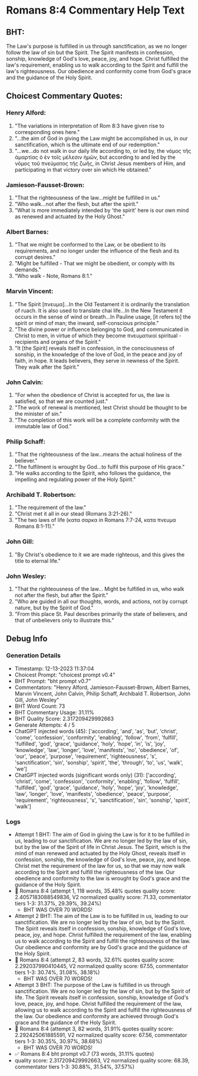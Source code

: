 # Romans 8:4 Commentary Help Text

## BHT:
The Law's purpose is fulfilled in us through sanctification, as we no longer follow the law of sin but the Spirit. The Spirit manifests in confession, sonship, knowledge of God's love, peace, joy, and hope. Christ fulfilled the law's requirement, enabling us to walk according to the Spirit and fulfill the law's righteousness. Our obedience and conformity come from God's grace and the guidance of the Holy Spirit.

## Choicest Commentary Quotes:
### Henry Alford:
1. "The variations in interpretation of Rom 8:3 have given rise to corresponding ones here."
2. "...the aim of God in giving the Law might be accomplished in us, in our sanctification, which is the ultimate end of our redemption."
3. "...we...do not walk in our daily life according to, or led by, the νόμος τῆς ἁμαρτίας ὁ ἐν τοῖς μέλεσιν ἡμῶν, but according to and led by the νόμος τοῦ πνεύματος τῆς ζωῆς, in Christ Jesus members of Him, and participating in that victory over sin which He obtained."

### Jamieson-Fausset-Brown:
1. "That the righteousness of the law...might be fulfilled in us." 
2. "Who walk...not after the flesh, but after the spirit." 
3. "What is more immediately intended by 'the spirit' here is our own mind as renewed and actuated by the Holy Ghost."

### Albert Barnes:
1. "That we might be conformed to the Law, or be obedient to its requirements, and no longer under the influence of the flesh and its corrupt desires."
2. "Might be fulfilled - That we might be obedient, or comply with its demands."
3. "Who walk - Note, Romans 8:1."

### Marvin Vincent:
1. "The Spirit [πνευμα]...In the Old Testament it is ordinarily the translation of ruach. It is also used to translate chai life...In the New Testament it occurs in the sense of wind or breath...In Pauline usage, [it refers to] the spirit or mind of man; the inward, self-conscious principle."
2. "The divine power or influence belonging to God, and communicated in Christ to men, in virtue of which they become πνευματικοί spiritual - recipients and organs of the Spirit."
3. "It [the Spirit] reveals itself in confession, in the consciousness of sonship, in the knowledge of the love of God, in the peace and joy of faith, in hope. It leads believers, they serve in newness of the Spirit. They walk after the Spirit."

### John Calvin:
1. "For when the obedience of Christ is accepted for us, the law is satisfied, so that we are counted just."
2. "The work of renewal is mentioned, lest Christ should be thought to be the minister of sin."
3. "The completion of this work will be a complete conformity with the immutable law of God."

### Philip Schaff:
1. "That the righteousness of the law...means the actual holiness of the believer."
2. "The fulfilment is wrought by God...to fulfil this purpose of His grace."
3. "He walks according to the Spirit, who follows the guidance, the impelling and regulating power of the Holy Spirit."

### Archibald T. Robertson:
1. "The requirement of the law."
2. "Christ met it all in our stead (Romans 3:21-26)."
3. "The two laws of life (κατα σαρκα in Romans 7:7-24, κατα πνευμα Romans 8:1-11)."

### John Gill:
1. "By Christ's obedience to it we are made righteous, and this gives the title to eternal life."

### John Wesley:
1. "That the righteousness of the law... Might be fulfilled in us, who walk not after the flesh, but after the Spirit."
2. "Who are guided in all our thoughts, words, and actions, not by corrupt nature, but by the Spirit of God."
3. "From this place St. Paul describes primarily the state of believers, and that of unbelievers only to illustrate this."


## Debug Info
### Generation Details
- Timestamp: 12-13-2023 11:37:04
- Choicest Prompt: "choicest prompt v0.4"
- BHT Prompt: "bht prompt v0.7"
- Commentators: "Henry Alford, Jamieson-Fausset-Brown, Albert Barnes, Marvin Vincent, John Calvin, Philip Schaff, Archibald T. Robertson, John Gill, John Wesley"
- BHT Word Count: 73
- BHT Commentary Usage: 31.11%
- BHT Quality Score: 2.317209429992663
- Generate Attempts: 4 / 5
- ChatGPT injected words (45):
	['according', 'and', 'as', 'but', 'christ', 'come', 'confession', 'conformity', 'enabling', 'follow', 'from', 'fulfill', 'fulfilled', 'god', 'grace', 'guidance', 'holy', 'hope', 'in', 'is', 'joy', 'knowledge', 'law', 'longer', 'love', 'manifests', 'no', 'obedience', 'of', 'our', 'peace', 'purpose', 'requirement', 'righteousness', 's', 'sanctification', 'sin', 'sonship', 'spirit', 'the', 'through', 'to', 'us', 'walk', 'we']
- ChatGPT injected words (significant words only) (31):
	['according', 'christ', 'come', 'confession', 'conformity', 'enabling', 'follow', 'fulfill', 'fulfilled', 'god', 'grace', 'guidance', 'holy', 'hope', 'joy', 'knowledge', 'law', 'longer', 'love', 'manifests', 'obedience', 'peace', 'purpose', 'requirement', 'righteousness', 's', 'sanctification', 'sin', 'sonship', 'spirit', 'walk']

### Logs
- Attempt 1 BHT: The aim of God in giving the Law is for it to be fulfilled in us, leading to our sanctification. We are no longer led by the law of sin, but by the law of the Spirit of life in Christ Jesus. The Spirit, which is the mind of man renewed and actuated by the Holy Ghost, reveals itself in confession, sonship, the knowledge of God's love, peace, joy, and hope. Christ met the requirement of the law for us, so that we may now walk according to the Spirit and fulfill the righteousness of the law. Our obedience and conformity to the law is wrought by God's grace and the guidance of the Holy Spirit.
- 🔄 Romans 8:4 (attempt 1, 118 words, 35.48% quotes quality score: 2.4057183088549836, V2 normalized quality score: 71.33, commentator tiers 1-3: 31.37%, 29.39%, 39.24%) 
	- BHT WAS OVER 70 WORDS!
- Attempt 2 BHT: The aim of the Law is to be fulfilled in us, leading to our sanctification. We are no longer led by the law of sin, but by the Spirit. The Spirit reveals itself in confession, sonship, knowledge of God's love, peace, joy, and hope. Christ fulfilled the requirement of the law, enabling us to walk according to the Spirit and fulfill the righteousness of the law. Our obedience and conformity are by God's grace and the guidance of the Holy Spirit.
- 🔄 Romans 8:4 (attempt 2, 83 words, 32.61% quotes quality score: 2.292037990410445, V2 normalized quality score: 67.55, commentator tiers 1-3: 30.74%, 31.08%, 38.18%) 
	- BHT WAS OVER 70 WORDS!
- Attempt 3 BHT: The purpose of the Law is fulfilled in us through sanctification. We are no longer led by the law of sin, but by the Spirit of life. The Spirit reveals itself in confession, sonship, knowledge of God's love, peace, joy, and hope. Christ fulfilled the requirement of the law, allowing us to walk according to the Spirit and fulfill the righteousness of the law. Our obedience and conformity are achieved through God's grace and the guidance of the Holy Spirit.
- 🔄 Romans 8:4 (attempt 3, 82 words, 31.91% quotes quality score: 2.292425061885591, V2 normalized quality score: 67.56, commentator tiers 1-3: 30.35%, 30.97%, 38.68%) 
	- BHT WAS OVER 70 WORDS!
- ✅ Romans 8:4 bht prompt v0.7 (73 words, 31.11% quotes)
- quality score: 2.317209429992663, V2 normalized quality score: 68.39, commentator tiers 1-3: 30.88%, 31.54%, 37.57%)